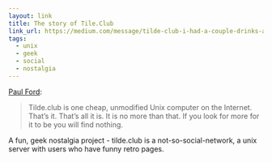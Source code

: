```yaml
---
layout: link
title: The story of Tile.Club
link_url: https://medium.com/message/tilde-club-i-had-a-couple-drinks-and-woke-up-with-1-000-nerds-a8904f0a2ebf
tags:
  - unix
  - geek
  - social
  - nostalgia
---
```


[Paul Ford](http://www.ftrain.com/):

>Tilde.club is one cheap, unmodified Unix computer on the Internet.
>That’s it. That’s all it is. It is no more than that.
>If you look for more for it to be you will find nothing.

A fun, geek nostalgia project - tilde.club is a not-so-social-network, a unix server with users who have funny retro pages.
